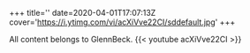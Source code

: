 +++
title=''
date=2020-04-01T17:07:13Z
cover='https://i.ytimg.com/vi/acXiVve22CI/sddefault.jpg'
+++

All content belongs to GlennBeck.
{{< youtube acXiVve22CI >}}
